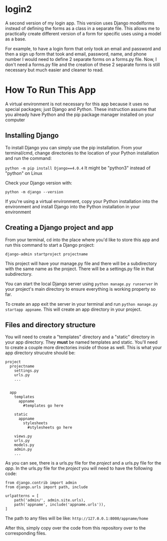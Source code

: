 # login2
A second version of my login app. This version uses Django modelforms instead of defining the forms as a class in a separate file. This allows me to practically create different version of a form for specific uses using a model as a base. 

For example, to have a login form that only took an email and password and then a sign up form that took and email, password, name, and phone number I would need to define 2 separate forms on a forms.py file. Now, I don't need a forms.py file and the creation of these 2 separate forms is still necessary but much easier and cleaner to read. 

# How To Run This App 

A virtual environment is not necessary for this app because it uses no special packages; just Django and Python. These instruction assume that you already have Python and the pip package manager installed on your computer

## Installing Django

To install Django you can simply use the pip installation. From your terminal/cmd, change directories to the location of your Python installation and run the command:

`python -m pip install Django==4.0.4` 
It might be "python3" instead of "python" on Linux

Check your Django version with:

`python -m django --version`

If you're using a virtual environment, copy your Python installation into the environment and install Django into the Python installation in your environment


## Creating a Django project and app

From your terminal, cd into the place where you'd like to store this app and run this command to start a Django project:

`django-admin startproject projectname`

This project will have your manage.py file and there will be a subdirectory with the same name as the project. There will be a settings.py file in that subdirectory.

You can start the local Django server using `python manage.py runserver` in your project's main directory to ensure everything is working property so far.

To create an app exit the server in your terminal and run `python manage.py startapp appname`. This will create an app directory in your project.

## Files and directory structure

You will need to create a "templates" directory and a "static" directory in your app directory. They **must** be named templates and static. You'll need to create a couple more directories inside of those as well. This is what your app directory strucutre should be:


```
project
  projectname
    settings.py
    urls.py
    ...
    

  app
    templates
      appname
        #templates go here
    
    static
      appname
        stylesheets
          #stylesheets go here
    
    views.py
    urls.py
    models.py
    admin.py
    ...
```

As you can see, there is a urls.py file for the *project* and a urls.py file for the *app*. In the urls.py file for the *project* you will need to have the following code:

```
from django.contrib import admin
from django.urls import path, include

urlpatterns = [
    path('admin/', admin.site.urls),
    path('appname', include('appname.urls')),
]
```

The path to any files will be like: `http://127.0.0.1:8000/appname/home`


After this, simply copy over the code from this repository over to the corresponding files.
